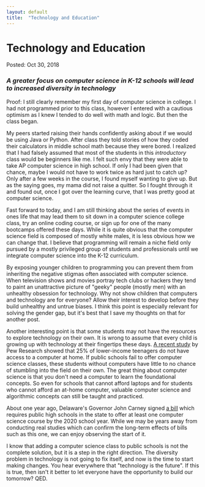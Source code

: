 ```yaml
---
layout: default
title:  "Technology and Education"
---
```

<h1>Technology and Education</h1>
<span class="post-meta">Posted: Oct 30, 2018</span>
<h3><i>A greater focus on computer science in K-12 schools will lead to increased diversity in technology</i></h3>

Proof:
I still clearly remember my first day of computer science in college. I had not programmed prior to this class, however I entered with a cautious optimism as I knew I tended to do well with math and logic. But then the class began.

My peers started raising their hands confidently asking about if we would be using Java or Python. After class they told stories of how they coded their calculators in middle school math because they were bored. I realized that I had falsely assumed that most of the students in this <i>introductory</i> class would be beginners like me. I felt such envy that they were able to take AP computer science in high school. If only I had been given that chance, maybe I would not have to work twice as hard just to catch up? Only after a few weeks in the course, I found myself wanting to give up. But as the saying goes, my mama did not raise a quitter. So I fought through it and found out, once I got over the learning curve, that I was pretty good at computer science.

Fast forward to today, and I am still thinking about the series of events in ones life that may lead them to sit down in a computer science college class, try an online coding course, or sign up for one of the many bootcamps offered these days. While it is quite obvious that the computer science field is composed of mostly white males, it is less obvious how we can change that. I believe that programming will remain a niche field only pursued by a mostly privileged group of students and professionals until we integrate computer science into the K-12 curriculum.

By exposing younger children to programming you can prevent them from inheriting the negative stigmas often associated with computer science. When television shows and movies portray tech clubs or hackers they tend to paint an unattractive picture of "geeky" people (mostly men) with an unhealthy obsession for technology. Why not show children that computers and technology are for everyone? Allow their interest to develop before they build unhealthy and untrue biases. I think this point is especially relevant for solving the gender gap, but it's best that I save my thoughts on that for another post.

Another interesting point is that some students may not have the resources to explore technology on their own. It is wrong to assume that every child is growing up with technology at their fingertips these days. <a class="link-inside-post" href="http://www.pewresearch.org/fact-tank/2018/10/26/nearly-one-in-five-teens-cant-always-finish-their-homework-because-of-the-digital-divide/">A recent study</a>  by Pew Research showed that 25% of lower-income teenagers do not have access to a computer at home. If public schools fail to offer computer science classes, these students without computers have little to no chance of stumbling into the field on their own. The great thing about computer science is that you don't need a computer to learn the foundational concepts. So even for schools that cannot afford laptops and for students who cannot afford an at-home computer, valuable computer science and algorithmic concepts can still be taught and practiced.

About one year ago, Delaware's Governor John Carney signed <a class="link-inside-post" href="http://legis.delaware.gov/BillDetail?LegislationId=25346">a bill</a> which requires public high schools in the state to offer at least one computer science course by the 2020 school year. While we may be years away from conducting real studies which can confirm the long-term effects of bills such as this one, we can enjoy observing the start of it.

I know that adding a computer science class to public schools is not the complete solution, but it is a step in the right direction. The diversity problem in technology is not going to fix itself, and now is the time to start making changes. You hear everywhere that "technology is the future". If this is true, then isn't it better to let everyone have the opportunity to build our tomorrow? QED.
